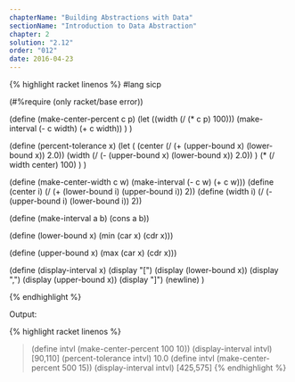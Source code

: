 ```yaml
---
chapterName: "Building Abstractions with Data"
sectionName: "Introduction to Data Abstraction"
chapter: 2
solution: "2.12"
order: "012"
date: 2016-04-23
---
```


{% highlight racket linenos %}
#lang sicp

(#%require (only racket/base error))

(define (make-center-percent c p)
  (let ((width (/ (* c p) 100)))
    (make-interval (- c width) (+ c width))
  )
)

(define (percent-tolerance x) 
   (let (
           (center (/ (+ (upper-bound x) (lower-bound x)) 2.0)) 
           (width (/ (- (upper-bound x) (lower-bound x)) 2.0))
        ) 
        (* (/ width center) 100)
   )
)

(define (make-center-width c w)
  (make-interval (- c w) (+ c w)))
(define (center i)
  (/ (+ (lower-bound i) (upper-bound i)) 2))
(define (width i)
  (/ (- (upper-bound i) (lower-bound i)) 2))
  
(define (make-interval a b) (cons a b))

(define (lower-bound x) (min (car x) (cdr x)))

(define (upper-bound x) (max (car x) (cdr x)))

(define (display-interval x) 
   (display "[") 
   (display (lower-bound x)) 
   (display ",") 
   (display (upper-bound x)) 
   (display "]")
   (newline) 
)  

{% endhighlight %}

Output:

{% highlight racket linenos %}
> (define intvl (make-center-percent 100 10))
> (display-interval intvl)
[90,110]
> (percent-tolerance intvl)
10.0
> (define intvl (make-center-percent 500 15))
> (display-interval intvl)
[425,575]
{% endhighlight %}

